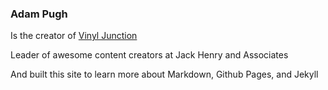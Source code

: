 ### Adam Pugh
Is the creator of <a href="https://vinyljunction.com" target="_blank">Vinyl Junction</a>

Leader of awesome content creators at Jack Henry and Associates

And built this site to learn more about Markdown, Github Pages, and Jekyll

